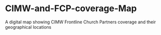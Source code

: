 # CIMW-and-FCP-coverage-Map
A digital map showing CIMW Frontline Church Partners coverage and their geographical locations
